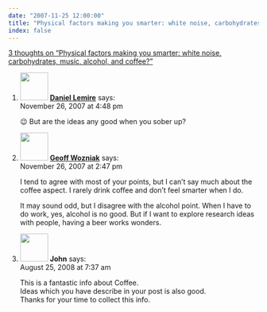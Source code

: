 ```yaml
---
date: "2007-11-25 12:00:00"
title: "Physical factors making you smarter: white noise, carbohydrates, music, alcohol, and coffee?"
index: false
---
```


[3 thoughts on &ldquo;Physical factors making you smarter: white noise, carbohydrates, music, alcohol, and coffee?&rdquo;](/lemire/blog/2007/11-25-physical-factors-making-your-smarter-white-noise-carbohydrates-music-alcohol-and-coffee)

<ol class="comment-list">
<li id="comment-49587" class="comment even thread-even depth-1">
<div class="comment-author vcard">
<img alt src="https://secure.gravatar.com/avatar/6518c23aacab4c42dd2c5b9b57b79fb5?s=56&#038;d=mm&#038;r=g" srcset="https://secure.gravatar.com/avatar/6518c23aacab4c42dd2c5b9b57b79fb5?s=112&#038;d=mm&#038;r=g 2x" class="avatar avatar-56 photo" height="56" width="56" decoding="async" /> <b class="fn"><a href="https://lemire.me/blog/" class="url" rel="ugc">Daniel Lemire</a></b> <span class="says">says:</span> </div>
<div class="comment-metadata"><time datetime="2007-11-26T16:48:22+00:00">November 26, 2007 at 4:48 pm</time></a> </div>
<div class="comment-content">
<p>😉 But are the ideas any good when you sober up?</p>
</div>
</li>
<li id="comment-49586" class="comment odd alt thread-odd thread-alt depth-1">
<div class="comment-author vcard">
<img alt src="https://secure.gravatar.com/avatar/4d102649ca02e45a9b0ed6a00ff84804?s=56&#038;d=mm&#038;r=g" srcset="https://secure.gravatar.com/avatar/4d102649ca02e45a9b0ed6a00ff84804?s=112&#038;d=mm&#038;r=g 2x" class="avatar avatar-56 photo" height="56" width="56" decoding="async" /> <b class="fn"><a href="http://wozniak.ca/" class="url" rel="ugc external nofollow">Geoff Wozniak</a></b> <span class="says">says:</span> </div>
<div class="comment-metadata"><time datetime="2007-11-26T14:47:03+00:00">November 26, 2007 at 2:47 pm</time></a> </div>
<div class="comment-content">
<p>I tend to agree with most of your points, but I can&rsquo;t say much about the coffee aspect. I rarely drink coffee and don&rsquo;t feel smarter when I do.</p>
<p>It may sound odd, but I disagree with the alcohol point. When I have to do work, yes, alcohol is no good. But if I want to explore research ideas with people, having a beer works wonders.</p>
</div>
</li>
<li id="comment-50119" class="comment even thread-even depth-1">
<div class="comment-author vcard">
<img alt src="https://secure.gravatar.com/avatar/2029e2949dcf63bab8e2db928d2b24e8?s=56&#038;d=mm&#038;r=g" srcset="https://secure.gravatar.com/avatar/2029e2949dcf63bab8e2db928d2b24e8?s=112&#038;d=mm&#038;r=g 2x" class="avatar avatar-56 photo" height="56" width="56" loading="lazy" decoding="async" /> <b class="fn">John</b> <span class="says">says:</span> </div>
<div class="comment-metadata"><time datetime="2008-08-25T07:37:21+00:00">August 25, 2008 at 7:37 am</time></a> </div>
<div class="comment-content">
<p>This is a fantastic info about Coffee.<br/>
Ideas which you have describe in your post is also good.<br/>
Thanks for your time to collect this info.</p>
</div>
</li>
</ol>
